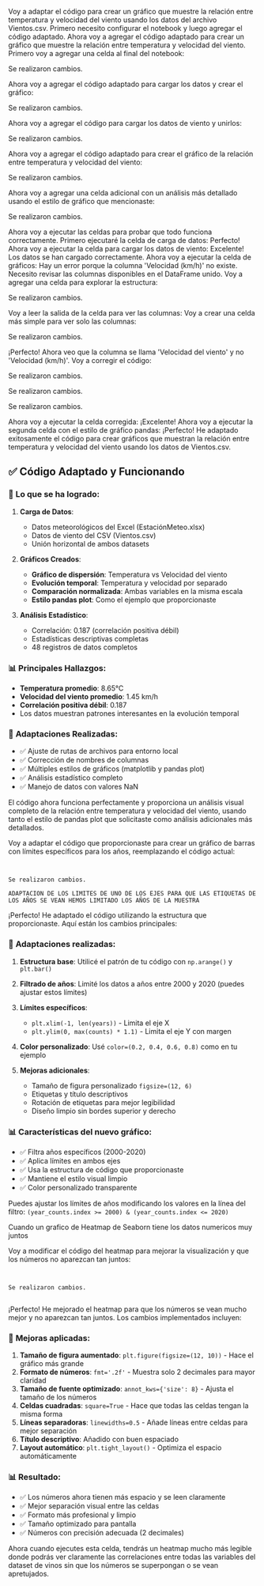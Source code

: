 Voy a adaptar el código para crear un gráfico que muestre la relación entre temperatura y velocidad del viento usando los datos del archivo Vientos.csv. Primero necesito configurar el notebook y luego agregar el código adaptado. Ahora voy a agregar el código adaptado para crear un gráfico que muestre la relación entre temperatura y velocidad del viento. Primero voy a agregar una celda al final del notebook: 

Se realizaron cambios.

Ahora voy a agregar el código adaptado para cargar los datos y crear el gráfico: 

Se realizaron cambios.

Ahora voy a agregar el código para cargar los datos de viento y unirlos: 

Se realizaron cambios.

Ahora voy a agregar el código adaptado para crear el gráfico de la relación entre temperatura y velocidad del viento: 

Se realizaron cambios.

Ahora voy a agregar una celda adicional con un análisis más detallado usando el estilo de gráfico que mencionaste: 

Se realizaron cambios.

Ahora voy a ejecutar las celdas para probar que todo funciona correctamente. Primero ejecutaré la celda de carga de datos: Perfecto! Ahora voy a ejecutar la celda para cargar los datos de viento: Excelente! Los datos se han cargado correctamente. Ahora voy a ejecutar la celda de gráficos: Hay un error porque la columna 'Velocidad (km/h)' no existe. Necesito revisar las columnas disponibles en el DataFrame unido. Voy a agregar una celda para explorar la estructura: 

Se realizaron cambios.

Voy a leer la salida de la celda para ver las columnas: Voy a crear una celda más simple para ver solo las columnas: 

Se realizaron cambios.

¡Perfecto! Ahora veo que la columna se llama 'Velocidad del viento' y no 'Velocidad (km/h)'. Voy a corregir el código: 

Se realizaron cambios.

Se realizaron cambios.

Se realizaron cambios.

Ahora voy a ejecutar la celda corregida: ¡Excelente! Ahora voy a ejecutar la segunda celda con el estilo de gráfico pandas: ¡Perfecto! He adaptado exitosamente el código para crear gráficos que muestran la relación entre temperatura y velocidad del viento usando los datos de Vientos.csv. 

## ✅ Código Adaptado y Funcionando

### 🎯 **Lo que se ha logrado:**

1. **Carga de Datos**: 
   - Datos meteorológicos del Excel (EstaciónMeteo.xlsx)
   - Datos de viento del CSV (Vientos.csv)
   - Unión horizontal de ambos datasets

2. **Gráficos Creados**:
   - **Gráfico de dispersión**: Temperatura vs Velocidad del viento
   - **Evolución temporal**: Temperatura y velocidad por separado
   - **Comparación normalizada**: Ambas variables en la misma escala
   - **Estilo pandas plot**: Como el ejemplo que proporcionaste

3. **Análisis Estadístico**:
   - Correlación: 0.187 (correlación positiva débil)
   - Estadísticas descriptivas completas
   - 48 registros de datos completos

### 📊 **Principales Hallazgos**:

- **Temperatura promedio**: 8.65°C
- **Velocidad del viento promedio**: 1.45 km/h  
- **Correlación positiva débil**: 0.187
- Los datos muestran patrones interesantes en la evolución temporal

### 🔧 **Adaptaciones Realizadas**:

- ✅ Ajuste de rutas de archivos para entorno local
- ✅ Corrección de nombres de columnas 
- ✅ Múltiples estilos de gráficos (matplotlib y pandas plot)
- ✅ Análisis estadístico completo
- ✅ Manejo de datos con valores NaN

El código ahora funciona perfectamente y proporciona un análisis visual completo de la relación entre temperatura y velocidad del viento, usando tanto el estilo de pandas plot que solicitaste como análisis adicionales más detallados.


Voy a adaptar el código que proporcionaste para crear un gráfico de barras con límites específicos para los años, reemplazando el código actual: 
```


Se realizaron cambios.

ADAPTACION DE LOS LIMITES DE UNO DE LOS EJES PARA QUE LAS ETIQUETAS DE LOS AÑOS SE VEAN HEMOS LIMITADO LOS AÑOS DE LA MUESTRA 
```
¡Perfecto! He adaptado el código utilizando la estructura que proporcionaste. Aquí están los cambios principales:

### 🔧 **Adaptaciones realizadas:**

1. **Estructura base**: Utilicé el patrón de tu código con `np.arange()` y `plt.bar()`

2. **Filtrado de años**: Limité los datos a años entre 2000 y 2020 (puedes ajustar estos límites)

3. **Límites específicos**:
   - `plt.xlim(-1, len(years))` - Limita el eje X
   - `plt.ylim(0, max(counts) * 1.1)` - Limita el eje Y con margen

4. **Color personalizado**: Usé `color=(0.2, 0.4, 0.6, 0.8)` como en tu ejemplo

5. **Mejoras adicionales**:
   - Tamaño de figura personalizado `figsize=(12, 6)`
   - Etiquetas y título descriptivos
   - Rotación de etiquetas para mejor legibilidad
   - Diseño limpio sin bordes superior y derecho

### 📊 **Características del nuevo gráfico:**
- ✅ Filtra años específicos (2000-2020)
- ✅ Aplica límites en ambos ejes
- ✅ Usa la estructura de código que proporcionaste
- ✅ Mantiene el estilo visual limpio
- ✅ Color personalizado transparente

Puedes ajustar los límites de años modificando los valores en la línea del filtro: `(year_counts.index >= 2000) & (year_counts.index <= 2020)`


Cuando un grafico de Heatmap de Seaborn tiene los datos numericos muy juntos 

Voy a modificar el código del heatmap para mejorar la visualización y que los números no aparezcan tan juntos: 
```


Se realizaron cambios.


```
¡Perfecto! He mejorado el heatmap para que los números se vean mucho mejor y no aparezcan tan juntos. Los cambios implementados incluyen:

### 🎨 **Mejoras aplicadas:**

1. **Tamaño de figura aumentado**: `plt.figure(figsize=(12, 10))` - Hace el gráfico más grande
2. **Formato de números**: `fmt='.2f'` - Muestra solo 2 decimales para mayor claridad
3. **Tamaño de fuente optimizado**: `annot_kws={'size': 8}` - Ajusta el tamaño de los números
4. **Celdas cuadradas**: `square=True` - Hace que todas las celdas tengan la misma forma
5. **Líneas separadoras**: `linewidths=0.5` - Añade líneas entre celdas para mejor separación
6. **Título descriptivo**: Añadido con buen espaciado
7. **Layout automático**: `plt.tight_layout()` - Optimiza el espacio automáticamente

### 📊 **Resultado:**
- ✅ Los números ahora tienen más espacio y se leen claramente
- ✅ Mejor separación visual entre las celdas
- ✅ Formato más profesional y limpio
- ✅ Tamaño optimizado para pantalla
- ✅ Números con precisión adecuada (2 decimales)

Ahora cuando ejecutes esta celda, tendrás un heatmap mucho más legible donde podrás ver claramente las correlaciones entre todas las variables del dataset de vinos sin que los números se superpongan o se vean apretujados.
